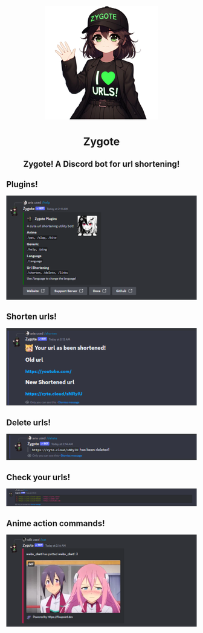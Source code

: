 <p align="center">
   <img src="https://raw.githubusercontent.com/JayyDoesDev/os-zygote/main/.github/assets/zygote.png" alt="zygote" width="300">
</p>
<h1 align="center">Zygote</h1>
<h2 align="center">Zygote! A Discord bot for url shortening!</h2>

<h2 align="Left">Plugins!</h2>
<p align="center">
   <img src="https://raw.githubusercontent.com/JayyDoesDev/os-zygote/main/.github/assets/helpcommand.png" alt="plugins">
</p>

<h2 align="Left">Shorten urls!</h2>
<p align="center">
   <img src="https://raw.githubusercontent.com/JayyDoesDev/os-zygote/main/.github/assets/shorten.png" alt="shorten">
</p>

<h2 align="Left">Delete urls!</h2>
<p align="center">
   <img src="https://raw.githubusercontent.com/JayyDoesDev/os-zygote/main/.github/assets/delete.png" alt="delete">
</p>

<h2 align="Left">Check your urls!</h2>
<p align="center">
   <img src="https://raw.githubusercontent.com/JayyDoesDev/os-zygote/main/.github/assets/list.png" alt="list">
</p>
<h2 align="Left">Anime action commands!</h2>
<p align="center">
   <img src="https://raw.githubusercontent.com/JayyDoesDev/os-zygote/main/.github/assets/anime.png" alt="anime">
</p>
